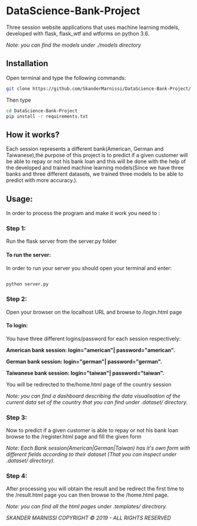 # DataScience-Bank-Project

Three session website applications that uses machine learning models, developed with flask, flask_wtf and wtforms on python 3.6.


*Note: you can find the models under ./models directory*

## Installation
Open terminal and type the following commands: 

```bash
git clone https://github.com/SkanderMarnissi/DataScience-Bank-Project/
```
Then type 

```bash
cd DataScience-Bank-Project
pip install -r requirements.txt
```

## How it works?
Each session represents a different bank(American, German and Taiwanese),the purpose of this project is to predict if a given customer will be able to repay or not his bank loan and this will be done with the help of the developed and trained machine learning models(Since we have three banks and three different datasets, we trained three models to be able to predict with more accuracy.).


## Usage: 
In order to process the program and make it work you need to :

### Step 1: 
Run the flask server from the server.py folder

#### To run the server: 

In order to run your server you should open your terminal and enter: 

```bash

python server.py

```

### Step 2: 
Open your browser on the localhost URL and browse to /login.html page

#### To login: 

You have three different logins/password for each session respectively:

**American bank session: login="american"| password="american".**

**German bank session: login="german"| password="german".**

**Taiwanese bank session: login="taiwan"| password="taiwan".**

You will be redirected to the/home.html page of the country session

*Note: you can find a dashboard describing the data visualisation of the current data set of the country that you can find under .dataset/ directory.*


### Step 3: 
Now to predict if a given customer is able to repay or not his bank loan browse to the /register.html page and fill the given form

*Note: Each Bank session(American|German|Taiwan) has it's own form with different fields according to their dataset (That you can inspect under .dataset/ directory).*


### Step 4:
After processing you will obtain the result and be redirect the first time to the /result.html page you can then browse to the /home.html page.

*Note: you can find all the html pages under .templates/ directrory.*



*SKANDER MARNISSI COPYRIGHT © 2019 - ALL RIGHTS RESERVED*